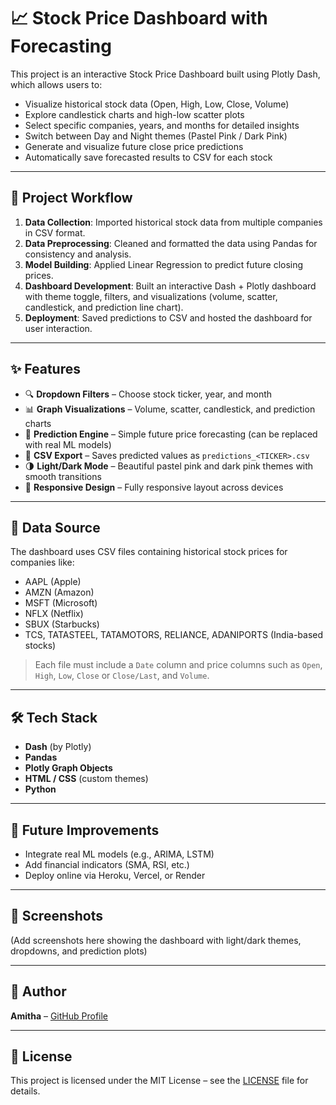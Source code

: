 # 📈 Stock Price Dashboard with Forecasting

This project is an interactive Stock Price Dashboard built using Plotly Dash, which allows users to:

- Visualize historical stock data (Open, High, Low, Close, Volume)
- Explore candlestick charts and high-low scatter plots
- Select specific companies, years, and months for detailed insights
- Switch between Day and Night themes (Pastel Pink / Dark Pink)
- Generate and visualize future close price predictions
- Automatically save forecasted results to CSV for each stock

---

## 🚀 Project Workflow

1. **Data Collection**: Imported historical stock data from multiple companies in CSV format.
2. **Data Preprocessing**: Cleaned and formatted the data using Pandas for consistency and analysis.
3. **Model Building**: Applied Linear Regression to predict future closing prices.
4. **Dashboard Development**: Built an interactive Dash + Plotly dashboard with theme toggle, filters, and visualizations (volume, scatter, candlestick, and prediction line chart).
5. **Deployment**: Saved predictions to CSV and hosted the dashboard for user interaction.

---

## ✨ Features

- 🔍 **Dropdown Filters** – Choose stock ticker, year, and month
- 📊 **Graph Visualizations** – Volume, scatter, candlestick, and prediction charts
- 🧠 **Prediction Engine** – Simple future price forecasting (can be replaced with real ML models)
- 💾 **CSV Export** – Saves predicted values as `predictions_<TICKER>.csv`
- 🌗 **Light/Dark Mode** – Beautiful pastel pink and dark pink themes with smooth transitions
- 📱 **Responsive Design** – Fully responsive layout across devices

---

## 📂 Data Source

The dashboard uses CSV files containing historical stock prices for companies like:

- AAPL (Apple)
- AMZN (Amazon)
- MSFT (Microsoft)
- NFLX (Netflix)
- SBUX (Starbucks)
- TCS, TATASTEEL, TATAMOTORS, RELIANCE, ADANIPORTS (India-based stocks)

> Each file must include a `Date` column and price columns such as `Open`, `High`, `Low`, `Close` or `Close/Last`, and `Volume`.

---

## 🛠️ Tech Stack

- **Dash** (by Plotly)
- **Pandas**
- **Plotly Graph Objects**
- **HTML / CSS** (custom themes)
- **Python**

---

## 🔮 Future Improvements

- Integrate real ML models (e.g., ARIMA, LSTM)
- Add financial indicators (SMA, RSI, etc.)
- Deploy online via Heroku, Vercel, or Render

---

## 📸 Screenshots

(Add screenshots here showing the dashboard with light/dark themes, dropdowns, and prediction plots)

---

## 🧠 Author

**Amitha** – [GitHub Profile](https://github.com/Amitha07amy)

---

## 📜 License

This project is licensed under the MIT License – see the [LICENSE](LICENSE) file for details.
